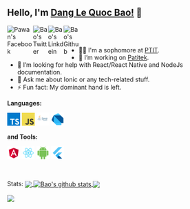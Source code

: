 ## Hello, I'm [Dang Le Quoc Bao!](https://github.com/danglequocbao001) 👋

<a href="https://www.facebook.com/dagleqb03509/">
  <img align="left" alt="Pawan's Facebook" width="60px" src="https://1000logos.net/wp-content/uploads/2021/04/Facebook-logo.png" />
</a>
<a href="https://twitter.com/baodang359">
  <img align="left" alt="Bao's Twitter" width="35px" src="https://w7.pngwing.com/pngs/529/867/png-transparent-computer-icons-logo-twitter-miscellaneous-blue-logo-thumbnail.png" />
</a>
<a href="https://www.linkedin.com/in/bao-dang-603807211/">
  <img align="left" alt="Bao's Linkdein" width="36px" src="https://cdn.icon-icons.com/icons2/2429/PNG/512/linkedin_logo_icon_147268.png" />
</a>
<a href="https://github.com/danglequocbao001">
  <img align="left" alt="Bao's Github" width="35px" src="https://e7.pngegg.com/pngimages/914/758/png-clipart-github-social-media-computer-icons-logo-android-github-logo-computer-wallpaper-thumbnail.png" />
</a>

<br/>
<br/>

- 👨‍🎓 I'm a sophomore at [PTIT](http://hcm.ptit.edu.vn/).
- 🔭 I’m working on [Patitek](http://www.patitek.com/).
- 🤔 I’m looking for help with React/React Native and NodeJs documentation.
- 💬 Ask me about Ionic or any tech-related stuff.
- ⚡ Fun fact: My dominant hand is left.

**Languages:**  

<code><img height="30" src="https://raw.githubusercontent.com/github/explore/80688e429a7d4ef2fca1e82350fe8e3517d3494d/topics/typescript/typescript.png"></code>
<code><img height="30" src="https://raw.githubusercontent.com/github/explore/80688e429a7d4ef2fca1e82350fe8e3517d3494d/topics/javascript/javascript.png"></code>
<code><img height="30" src="https://raw.githubusercontent.com/github/explore/80688e429a7d4ef2fca1e82350fe8e3517d3494d/topics/java/java.png"></code>
<code><img height="30" src="https://raw.githubusercontent.com/github/explore/80688e429a7d4ef2fca1e82350fe8e3517d3494d/topics/dart/dart.png"></code>

**and Tools:**

<code><img height="30" src="https://raw.githubusercontent.com/github/explore/80688e429a7d4ef2fca1e82350fe8e3517d3494d/topics/angular/angular.png"></code>
<code><img height="30" src="https://raw.githubusercontent.com/github/explore/80688e429a7d4ef2fca1e82350fe8e3517d3494d/topics/react-native/react-native.png"></code>
<code><img height="30" src="https://raw.githubusercontent.com/github/explore/80688e429a7d4ef2fca1e82350fe8e3517d3494d/topics/android/android.png"></code>
<code><img height="30" src="https://raw.githubusercontent.com/github/explore/80688e429a7d4ef2fca1e82350fe8e3517d3494d/topics/flutter/flutter.png"></code>

<br/>

Stats:
<a href="https://github-readme-stats.vercel.app/api/top-langs/?username=danglequocbao001&theme=tokyonight&hide_border=true">
  <img align="center" src="https://github-readme-stats.vercel.app/api/top-langs/?username=danglequocbao001&theme=tokyonight&hide_border=true" />
</a>
<a href="https://github.com/danglequocbao001">
 <img align="center" src="https://github-readme-stats.vercel.app/api?username=danglequocbao001&show_icons=true&theme=tokyonight&hide_border=true" alt="Bao's github stats"/>
</a>
<a href="https://github.com/danglequocbao001/CityGuide">
  <img align="center" src="https://github-readme-stats.vercel.app/api/pin/?username=danglequocbao001&repo=CityGuide&theme=tokyonight&hide_border=true" />

</a>
<a href="https://github.com/danglequocbao001/Bessenger">
 <img align="center" src="https://github-readme-stats.vercel.app/api/pin/?username=danglequocbao001&repo=Bessenger&theme=tokyonight&hide_border=true" />
</a>

<div align="center">
  
</div>

